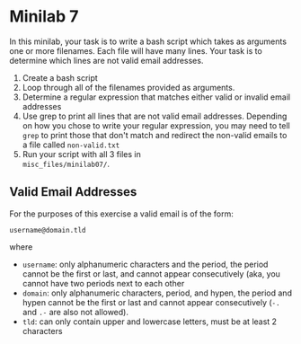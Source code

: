 # Minilab 7

In this minilab, your task is to write
a bash script which takes as arguments
one or more filenames.  Each file
will have many lines.  Your task is
to determine which lines are not valid
email addresses.

1. Create a bash script
2. Loop through all of the filenames provided as arguments.
3. Determine a regular expression that matches
   either valid or invalid email addresses
4. Use grep to print all lines that are not
   valid email addresses.  Depending on how you
   chose to write your regular expression, you
   may need to tell `grep` to print those that
   don't match and redirect the non-valid emails
   to a file called `non-valid.txt`
5. Run your script with all 3 files in  
   `misc_files/minilab07/`.


## Valid Email Addresses

For the purposes of this exercise a valid email
is of the form:

`username@domain.tld`

where

* `username`:  only alphanumeric characters and the period,
  the period cannot be the first or last, and cannot appear
  consecutively (aka, you cannot have two periods next to each
  other
* `domain`:  only alphanumeric characters, period, and hypen,
  the period and hypen cannot be the first or last and cannot
  appear consecutively (`-.` and `.-` are also not
  allowed).
* `tld`: can only contain upper and lowercase letters, must be
  at least 2 characters
